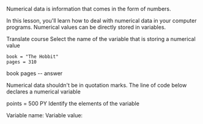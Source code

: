 Numerical data is information that comes in the form of numbers.

In this lesson, you'll learn how to deal with numerical data in your computer programs.
Numerical values can be directly stored in variables.


Translate course
Select the name of the variable that is storing a numerical value

```PY
book = "The Hobbit"
pages = 310
```

book
pages -- answer

Numerical data shouldn't be in quotation marks. The line of code below declares a numerical variable

points = 500
PY
Identify the elements of the variable

Variable name:
Variable value:

